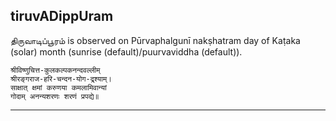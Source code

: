 ## tiruvADippUram
திருவாடிப்பூரம் is observed on Pūrvaphalgunī nakṣhatram day of Kaṭaka (solar) month (sunrise (default)/puurvaviddha (default)).



```
श्रीविष्णुचित्त-कुलकल्पकनन्दवल्लीम्
श्रीरङ्गराज-हरि-चन्दन-योग-द्र्श्याम्।
साक्षात् क्षमां करुणया कमलामिवान्यां
गोदाम् अनन्यशरणः शरणं प्रपद्ये॥
```

---
